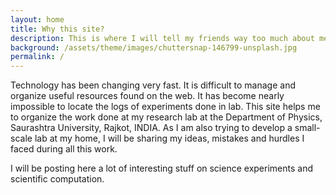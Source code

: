 ```yaml
---
layout: home
title: Why this site?
description: This is where I will tell my friends way too much about me
background: /assets/theme/images/chuttersnap-146799-unsplash.jpg
permalink: /
---
```


Technology has been changing very fast. It is difficult to manage and organize useful resources found on the web. It has become nearly impossible to locate the logs of experiments done in lab. This site helps me to organize the work done at my research lab at the Department of Physics, Saurashtra University, Rajkot, INDIA. As I am also trying to develop a small-scale lab at my home, I will be sharing my ideas, mistakes and hurdles I faced during all this work.

I will be posting here a lot of interesting stuff on science experiments and scientific computation.

<!-- [Petridish](https://github.com/peterdesmet/petridish) is a Jekyll theme for research project websites. Or your personal blog or lab website. 👩‍🔬 It's mobile-friendly (thanks to [Bootstrap 5](https://getbootstrap.com/docs/5.1/)), free, easy to customize, and designed to work well with [GitHub Pages](https://pages.github.com/).

## Installation

See the demo website for instructions:

- [Installation]({{ '/docs/installation/' | relative_url }})
- [Configuration]({{ '/docs/configuration/' | relative_url }})
- [Markdown]({{ '/docs/markdown/' | relative_url }}) -->
